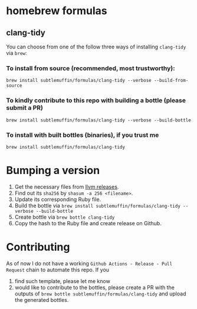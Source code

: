 # homebrew formulas

## clang-tidy
You can choose from one of the follow three ways of installing `clang-tidy` via `brew`:

### To install from source (recommended, most trustworthy):
```shell
brew install subtlemuffin/formulas/clang-tidy --verbose --build-from-source
```

### To kindly contribute to this repo with building a bottle (please submit a PR)
```shell
brew install subtlemuffin/formulas/clang-tidy --verbose --build-bottle
```

### To install with built bottles (binaries), if you trust me
```shell
brew install subtlemuffin/formulas/clang-tidy
```

# Bumping a version
1. Get the necessary files from [llvm releases](https://github.com/llvm/llvm-project/releases).
2. Find out its `sha256` by ```shasum -a 256 <filename>```.
3. Update its corresponding Ruby file.
4. Build the bottle via ```brew install subtlemuffin/formulas/clang-tidy --verbose --build-bottle```
5. Create bottle via `brew bottle clang-tidy`
6. Copy the hash to the Ruby file and create release on Github.


# Contributing
As of now I do not have a working `Github Actions - Release - Pull Request` chain to automate this repo. If you

1. find such template, please let me know
2. would like to contribute to the bottles, please create a PR with the outputs of `brew bottle subtlemuffin/formulas/clang-tidy` and upload the generated bottles.
